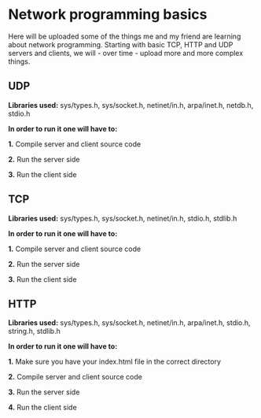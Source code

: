 # Network programming basics
Here will be uploaded some of the things me and my friend are learning about network programming.
Starting with basic TCP, HTTP and UDP servers and clients, we will - over time - upload more and more complex things.

## UDP
**Libraries used:** sys/types.h, sys/socket.h, netinet/in.h, arpa/inet.h, netdb.h, stdio.h

**In order to run it one will have to:**

**1.** Compile server and client source code

**2.** Run the server side

**3.** Run the client side

## TCP
**Libraries used:** sys/types.h, sys/socket.h, netinet/in.h, stdio.h, stdlib.h

**In order to run it one will have to:**

**1.** Compile server and client source code

**2.** Run the server side

**3.** Run the client side

## HTTP
**Libraries used:** sys/types.h, sys/socket.h, netinet/in.h, arpa/inet.h, stdio.h, string.h, stdlib.h

**In order to run it one will have to:**

**1.** Make sure you have your index.html file in the correct directory

**2.** Compile server and client source code

**3.** Run the server side

**4.** Run the client side

